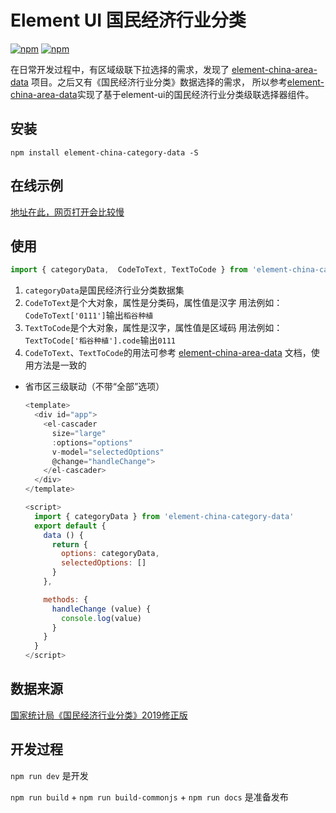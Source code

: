 # Element UI 国民经济行业分类

[![npm](https://img.shields.io/npm/v/element-china-category-data.svg)](https://www.npmjs.com/package/element-china-category-data) [![npm](https://img.shields.io/npm/dt/element-china-category-data.svg)](https://www.npmjs.com/package/element-china-category-data)


在日常开发过程中，有区域级联下拉选择的需求，发现了 [element-china-area-data](https://github.com/Plortinus/element-china-area-data) 项目。之后又有《国民经济行业分类》数据选择的需求，
所以参考[element-china-area-data](https://github.com/Plortinus/element-china-area-data)实现了基于element-ui的国民经济行业分类级联选择器组件。


## 安装

  `npm install element-china-category-data -S`

## 在线示例

[地址在此，网页打开会比较慢](https://xiaofanger.github.io/element-china-category-data/index.html)

## 使用

```js
import { categoryData,  CodeToText, TextToCode } from 'element-china-category-data'
```

  1. `categoryData`是国民经济行业分类数据集
  2. `CodeToText`是个大对象，属性是分类码，属性值是汉字 用法例如：`CodeToText['0111']`输出`稻谷种植`
  3. `TextToCode`是个大对象，属性是汉字，属性值是区域码 用法例如：`TextToCode['稻谷种植'].code`输出`0111`
  4. `CodeToText`、`TextToCode`的用法可参考 [element-china-area-data](https://github.com/Plortinus/element-china-area-data) 文档，使用方法是一致的

  * 省市区三级联动（不带“全部”选项）

    ```js
    <template>
      <div id="app">
        <el-cascader
          size="large"
          :options="options"
          v-model="selectedOptions"
          @change="handleChange">
        </el-cascader>
      </div>
    </template>

    <script>
      import { categoryData } from 'element-china-category-data'
      export default {
        data () {
          return {
            options: categoryData,
            selectedOptions: []
          }
        },

        methods: {
          handleChange (value) {
            console.log(value)
          }
        }
      }
    </script>
    ```

## 数据来源

[国家统计局《国民经济行业分类》2019修正版](http://www.stats.gov.cn/tjsj/tjbz/)

## 开发过程

`npm run dev` 是开发

`npm run build` + `npm run build-commonjs` + `npm run docs` 是准备发布
